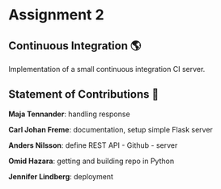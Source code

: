 # Assignment 2

## Continuous Integration :earth_americas:

Implementation of a small continuous integration CI server.

## Statement of Contributions :thought_balloon:

**Maja Tennander**: handling response

**Carl Johan Freme**: documentation, setup simple Flask server

**Anders Nilsson**: define REST API - Github - server

**Omid Hazara**: getting and building repo in Python

**Jennifer Lindberg**: deployment

